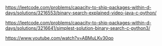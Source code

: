 https://leetcode.com/problems/capacity-to-ship-packages-within-d-days/solutions/3216553/binary-search-explained-video-java-c-python/

https://leetcode.com/problems/capacity-to-ship-packages-within-d-days/solutions/3216641/simplest-solution-binary-search-c-python3/


https://www.youtube.com/watch?v=ABMuLKv30qo
